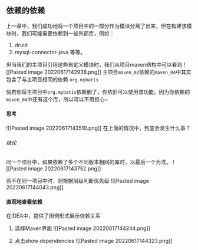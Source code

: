 ## 依赖的依赖
上一章中，我们成功地将一个项目中的一部分作为模块分离了出来，但在构建该模块时，我们可能需要依赖到一些外部库，例如：
1. druid
2. mysql-connector-java
等等。

但当我们的主项目引用这些自定义模块时，我们从项目maven结构中可以看到
![[Pasted image 20220617142938.png]]
主项目`maven_02`依赖的`maven_04`中其实包含了与主项目相同的依赖
`org.mybatis`

倘若你将主项目中`org.mybatis`依赖删了，你依旧可以使用该功能，因为你依赖的`maven_04`中还有这个库，所以可以不用担心~

#### 思考
![[Pasted image 20220617143510.png]]
在上面的情况中，到底会发生什么事？

###### 结论
同一个项目中，如果依赖了多个不同版本相同的库时，以最后一个为准。
![[Pasted image 20220617143752.png]]

若不在同一项目中时，则根据层级判断优先级
![[Pasted image 20220617144043.png]]

#### 直观地查看依赖
在IDEA中，提供了图例形式展示依赖关系

1. 选择Maven界面
![[Pasted image 20220617144244.png]]

2. 点击show dependencies
![[Pasted image 20220617144323.png]]
